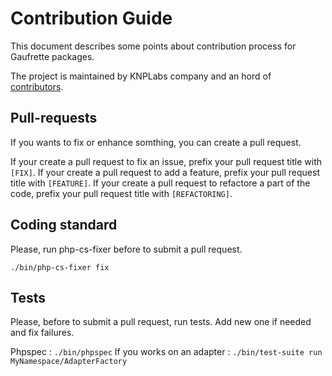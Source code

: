Contribution Guide
==================

This document describes some points about contribution process for Gaufrette packages.

The project is maintained by KNPLabs company and an hord of [contributors](https://github.com/Gaufrette/core/graphs/contributors).

Pull-requests
-------------

If you wants to fix or enhance somthing, you can create a pull request.

If your create a pull request to fix an issue, prefix your pull request title with `[FIX]`.
If your create a pull request to add a feature, prefix your pull request title with `[FEATURE]`.
If your create a pull request to refactore a part of the code, prefix your pull request title with `[REFACTORING]`.

Coding standard
---------------

Please, run php-cs-fixer before to submit a pull request.

`./bin/php-cs-fixer fix`

Tests
-----

Please, before to submit a pull request, run tests. Add new one if needed and fix failures.

Phpspec : `./bin/phpspec`
If you works on an adapter : `./bin/test-suite run MyNamespace/AdapterFactory`
